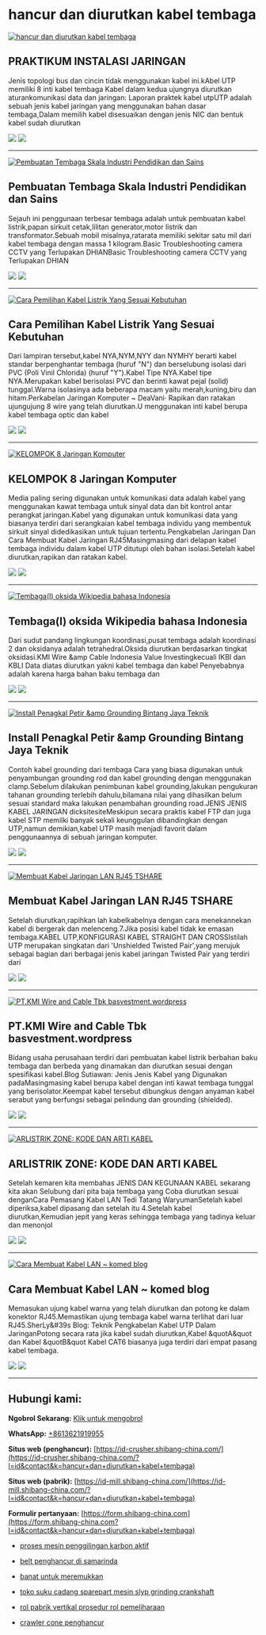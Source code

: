# hancur dan diurutkan kabel tembaga

<a href="https://swt.shibang-china.com/?l=id&img&k=hancur+dan+diurutkan+kabel+tembaga" target="_blank">![hancur dan diurutkan kabel tembaga](http://static.shibang-china.com/all-800x300/1434.jpg)</a>

## PRAKTIKUM INSTALASI JARINGAN
Jenis topologi bus dan cincin tidak menggunakan kabel ini.kAbel UTP memiliki 8 inti kabel tembaga Kabel dalam kedua ujungnya diurutkan aturankomunikasi data dan jaringan: Laporan praktek kabel utpUTP adalah sebuah jenis kabel jaringan yang menggunakan bahan dasar tembaga,Dalam memilih kabel disesuaikan dengan jenis NIC dan bentuk kabel sudah diurutkan


<a href="https://whatsapp.shibangsoft.com/WhatsApp.php" target="_blank" title="WhatsApp">![](http://static.shibang-china.com/icon/whatsapp.png)</a> <a href="https://swt.shibang-china.com/?l=id&icon&k=hancur+dan+diurutkan+kabel+tembaga" target="_blank">![](http://static.shibang-china.com/icon/chat-id.png)</a>

---

<a href="https://swt.shibang-china.com/?l=id&img&k=hancur+dan+diurutkan+kabel+tembaga" target="_blank">![Pembuatan Tembaga Skala Industri Pendidikan dan Sains](http://static.shibang-china.com/all-800x300/505.jpg)</a>

## Pembuatan Tembaga Skala Industri Pendidikan dan Sains
Sejauh ini penggunaan terbesar tembaga adalah untuk pembuatan kabel listrik,papan sirkuit cetak,lilitan generator,motor listrik dan transformator.Sebuah mobil misalnya,ratarata memiliki sekitar satu mil dari kabel tembaga dengan massa 1 kilogram.Basic Troubleshooting camera CCTV yang Terlupakan DHIANBasic Troubleshooting camera CCTV yang Terlupakan DHIAN


<a href="https://whatsapp.shibangsoft.com/WhatsApp.php" target="_blank" title="WhatsApp">![](http://static.shibang-china.com/icon/whatsapp.png)</a> <a href="https://swt.shibang-china.com/?l=id&icon&k=hancur+dan+diurutkan+kabel+tembaga" target="_blank">![](http://static.shibang-china.com/icon/chat-id.png)</a>

---

<a href="https://swt.shibang-china.com/?l=id&img&k=hancur+dan+diurutkan+kabel+tembaga" target="_blank">![Cara Pemilihan Kabel Listrik Yang Sesuai Kebutuhan](http://static.shibang-china.com/all-800x300/1450.jpg)</a>

## Cara Pemilihan Kabel Listrik Yang Sesuai Kebutuhan
Dari lampiran tersebut,kabel NYA,NYM,NYY dan NYMHY berarti kabel standar berpenghantar tembaga (huruf "N") dan berselubung isolasi dari PVC (Poli Vinil Chlorida) (huruf "Y").Kabel Tipe NYA.Kabel tipe NYA.Merupakan kabel berisolasi PVC dan berinti kawat pejal (solid) tunggal.Warna isolasinya ada beberapa macam yaitu merah,kuning,biru dan hitam.Perkabelan Jaringan Komputer ~ DeaVani· Rapikan dan ratakan ujungujung 8 wire yang telah diurutkan.U menggunakan inti kabel berupa kabel tembaga optic dan kabel


<a href="https://whatsapp.shibangsoft.com/WhatsApp.php" target="_blank" title="WhatsApp">![](http://static.shibang-china.com/icon/whatsapp.png)</a> <a href="https://swt.shibang-china.com/?l=id&icon&k=hancur+dan+diurutkan+kabel+tembaga" target="_blank">![](http://static.shibang-china.com/icon/chat-id.png)</a>

---

<a href="https://swt.shibang-china.com/?l=id&img&k=hancur+dan+diurutkan+kabel+tembaga" target="_blank">![KELOMPOK 8 Jaringan Komputer](http://static.shibang-china.com/all-800x300/130.jpg)</a>

## KELOMPOK 8 Jaringan Komputer
Media paling sering digunakan untuk komunikasi data adalah kabel yang menggunakan kawat tembaga untuk sinyal data dan bit kontrol antar perangkat jaringan.Kabel yang digunakan untuk komunikasi data yang biasanya terdiri dari serangkaian kabel tembaga individu yang membentuk sirkuit sinyal didedikasikan untuk tujuan tertentu.Pengkabelan Jaringan Dan Cara Membuat Kabel Jaringan RJ45Masingmasing dari delapan kabel tembaga individu dalam kabel UTP ditutupi oleh bahan isolasi.Setelah kabel diurutkan,rapikan dan ratakan kabel.


<a href="https://whatsapp.shibangsoft.com/WhatsApp.php" target="_blank" title="WhatsApp">![](http://static.shibang-china.com/icon/whatsapp.png)</a> <a href="https://swt.shibang-china.com/?l=id&icon&k=hancur+dan+diurutkan+kabel+tembaga" target="_blank">![](http://static.shibang-china.com/icon/chat-id.png)</a>

---

<a href="https://swt.shibang-china.com/?l=id&img&k=hancur+dan+diurutkan+kabel+tembaga" target="_blank">![Tembaga(I) oksida Wikipedia bahasa Indonesia](http://static.shibang-china.com/all-800x300/614.jpg)</a>

## Tembaga(I) oksida Wikipedia bahasa Indonesia
Dari sudut pandang lingkungan koordinasi,pusat tembaga adalah koordinasi 2 dan oksidanya adalah tetrahedral.Oksida diurutkan berdasarkan tingkat oksidasi.KMI Wire &amp Cable Indonesia Value Investingkecuali IKBI dan KBLI Data diatas diurutkan yakni kabel tembaga dan kabel Penyebabnya adalah karena harga bahan baku tembaga dan


<a href="https://whatsapp.shibangsoft.com/WhatsApp.php" target="_blank" title="WhatsApp">![](http://static.shibang-china.com/icon/whatsapp.png)</a> <a href="https://swt.shibang-china.com/?l=id&icon&k=hancur+dan+diurutkan+kabel+tembaga" target="_blank">![](http://static.shibang-china.com/icon/chat-id.png)</a>

---

<a href="https://swt.shibang-china.com/?l=id&img&k=hancur+dan+diurutkan+kabel+tembaga" target="_blank">![Install Penagkal Petir &amp Grounding Bintang Jaya Teknik](http://static.shibang-china.com/all-800x300/776.jpg)</a>

## Install Penagkal Petir &amp Grounding Bintang Jaya Teknik
Contoh kabel grounding dari tembaga Cara yang biasa digunakan untuk penyambungan grounding rod dan kabel grounding dengan menggunakan clamp.Sebelum dilakukan penimbunan kabel grounding,lakukan pengukuran tahanan grounding terlebih dahulu,bilamana nilai yang dihasilkan belum sesuai standard maka lakukan penambahan grounding road.JENIS JENIS KABEL JARINGAN dicksitesiteMeskipun secara praktis kabel FTP dan juga kabel STP memilki banyak sekali keunggulan dibandingkan dengan UTP,namun demikian,kabel UTP masih menjadi favorit dalam penggunaannya di sebuah jaringan komputer.


<a href="https://whatsapp.shibangsoft.com/WhatsApp.php" target="_blank" title="WhatsApp">![](http://static.shibang-china.com/icon/whatsapp.png)</a> <a href="https://swt.shibang-china.com/?l=id&icon&k=hancur+dan+diurutkan+kabel+tembaga" target="_blank">![](http://static.shibang-china.com/icon/chat-id.png)</a>

---

<a href="https://swt.shibang-china.com/?l=id&img&k=hancur+dan+diurutkan+kabel+tembaga" target="_blank">![Membuat Kabel Jaringan LAN RJ45 TSHARE](http://static.shibang-china.com/all-800x300/444.jpg)</a>

## Membuat Kabel Jaringan LAN RJ45 TSHARE
Setelah diurutkan,rapihkan lah kabelkabelnya dengan cara menekannekan kabel di bergerak dan melenceng.7.Jika posisi kabel tidak ke emasan tembaga.KABEL UTP,KONFIGURASI KABEL STRAIGHT DAN CROSSIstilah UTP merupakan singkatan dari 'Unshielded Twisted Pair',yang merujuk sebagai bagian dari berbagai jenis kabel jaringan Twisted Pair yang terdiri dari


<a href="https://whatsapp.shibangsoft.com/WhatsApp.php" target="_blank" title="WhatsApp">![](http://static.shibang-china.com/icon/whatsapp.png)</a> <a href="https://swt.shibang-china.com/?l=id&icon&k=hancur+dan+diurutkan+kabel+tembaga" target="_blank">![](http://static.shibang-china.com/icon/chat-id.png)</a>

---

<a href="https://swt.shibang-china.com/?l=id&img&k=hancur+dan+diurutkan+kabel+tembaga" target="_blank">![PT.KMI Wire and Cable Tbk basvestment.wordpress](http://static.shibang-china.com/all-800x300/376.jpg)</a>

## PT.KMI Wire and Cable Tbk basvestment.wordpress
Bidang usaha perusahaan terdiri dari pembuatan kabel listrik berbahan baku tembaga dan berbeda yang dinamakan dan diurutkan sesuai dengan spesifikasi kabel.Blog Sutiawan: Jenis Jenis Kabel yang Digunakan padaMasingmasing kabel berupa kabel dengan inti kawat tembaga tunggal yang berisolator.Keempat kabel tersebut dibungkus dengan anyaman kabel serabut yang berfungsi sebagai pelindung dan grounding (shielded).


<a href="https://whatsapp.shibangsoft.com/WhatsApp.php" target="_blank" title="WhatsApp">![](http://static.shibang-china.com/icon/whatsapp.png)</a> <a href="https://swt.shibang-china.com/?l=id&icon&k=hancur+dan+diurutkan+kabel+tembaga" target="_blank">![](http://static.shibang-china.com/icon/chat-id.png)</a>

---

<a href="https://swt.shibang-china.com/?l=id&img&k=hancur+dan+diurutkan+kabel+tembaga" target="_blank">![ARLISTRIK ZONE: KODE DAN ARTI KABEL](http://static.shibang-china.com/all-800x300/979.jpg)</a>

## ARLISTRIK ZONE: KODE DAN ARTI KABEL
Setelah kemaren kita membahas JENIS DAN KEGUNAAN KABEL sekarang kita akan Selubung dari pita baja tembaga yang Coba diurutkan sesuai denganCara Pemasang Kabel LAN Tedi Tatang WaryumanSetelah kabel diperiksa,kabel dipasang dan setelah itu 4.Setelah kabel diurutkan,Kemudian jepit yang keras sehingga tembaga yang tadinya keluar dan menonjol


<a href="https://whatsapp.shibangsoft.com/WhatsApp.php" target="_blank" title="WhatsApp">![](http://static.shibang-china.com/icon/whatsapp.png)</a> <a href="https://swt.shibang-china.com/?l=id&icon&k=hancur+dan+diurutkan+kabel+tembaga" target="_blank">![](http://static.shibang-china.com/icon/chat-id.png)</a>

---

<a href="https://swt.shibang-china.com/?l=id&img&k=hancur+dan+diurutkan+kabel+tembaga" target="_blank">![Cara Membuat Kabel LAN ~ komed blog](http://static.shibang-china.com/all-800x300/758.jpg)</a>

## Cara Membuat Kabel LAN ~ komed blog
Memasukan ujung kabel warna yang telah diurutkan dan potong ke dalam konektor RJ45.Memastikan ujung tembaga kabel warna terlihat dari luar RJ45.SherLy&#39s Blog: Teknik Pengkabelan Kabel UTP Dalam JaringanPotong secara rata jika kabel sudah diurutkan,Kabel &quotA&quot dan Kabel &quotB&quot Kabel CAT6 biasanya juga terdiri dari empat pasang kabel tembaga.


<a href="https://whatsapp.shibangsoft.com/WhatsApp.php" target="_blank" title="WhatsApp">![](http://static.shibang-china.com/icon/whatsapp.png)</a> <a href="https://swt.shibang-china.com/?l=id&icon&k=hancur+dan+diurutkan+kabel+tembaga" target="_blank">![](http://static.shibang-china.com/icon/chat-id.png)</a>

---
## Hubungi kami:

**Ngobrol Sekarang:** [Klik untuk mengobrol](https://swt.shibang-china.com?l=id&contact&k=hancur+dan+diurutkan+kabel+tembaga)

**WhatsApp:**  [+8613621919955](https://whatsapp.shibangsoft.com/WhatsApp.php)

**Situs web (penghancur):** [https://id-crusher.shibang-china.com/](https://id-crusher.shibang-china.com/?l=id&contact&k=hancur+dan+diurutkan+kabel+tembaga)

**Situs web (pabrik):** [https://id-mill.shibang-china.com/](https://id-mill.shibang-china.com/?l=id&contact&k=hancur+dan+diurutkan+kabel+tembaga)

**Formulir pertanyaan:** [https://form.shibang-china.com](https://form.shibang-china.com?l=id&contact&k=hancur+dan+diurutkan+kabel+tembaga)

* [proses mesin penggilingan karbon aktif](../38/proses%20mesin%20penggilingan%20karbon%20aktif.md)

* [belt penghancur di samarinda](../40/belt%20penghancur%20di%20samarinda.md)

* [banat untuk meremukkan](../33/banat%20untuk%20meremukkan.md)

* [toko suku cadang sparepart mesin slyp grinding crankshaft](../36/toko%20suku%20cadang%20sparepart%20mesin%20slyp%20grinding%20crankshaft.md)

* [rol pabrik vertikal prosedur rol pemeliharaan](../34/rol%20pabrik%20vertikal%20prosedur%20rol%20pemeliharaan.md)

* [crawler cone penghancur](../34/crawler%20cone%20penghancur.md)